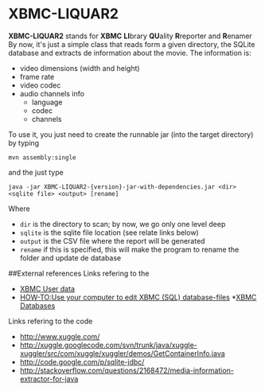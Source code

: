 XBMC-LIQUAR2
=======
**XBMC-LIQUAR2** stands for **XBMC** **LI**brary **QU**ality **R**reporter and **R**enamer
By now, it's just a simple class that reads form a given directory, the SQLite database and extracts de information about the movie. The information is:

* video dimensions (width and height)
* frame rate
* video codec
* audio channels info
	* language
	* codec
	* channels

To use it, you just need to create the runnable jar (into the target directory) by typing

	mvn assembly:single

and the just type
	
	java -jar XBMC-LIQUAR2-{version}-jar-with-dependencies.jar <dir> <sqlite file> <output> [rename]

Where

* `dir` is the directory to scan; by now, we go only one level deep
* `sqlite` is the sqlite file location (see relate links below)
* `output` is the CSV file where the report will be generated
* `rename` if this is specified, this will make the program to rename the folder and update de database


##External references
Links refering to the 

 * <a href="http://wiki.xbmc.org/index.php?title=Userdata">XBMC User data</a>
 * <a href="http://wiki.xbmc.org/index.php?title=HOW-TO:Use_your_computer_to_edit_XBMC_%28SQL%29_database-files">HOW-TO:Use your computer to edit XBMC (SQL) database-files</a>
 *<a href="http://wiki.xbmc.org/index.php?title=XBMC_databases">XBMC Databases</a>
	
Links refering to the code

 * <a href="http://www.xuggle.com/">http://www.xuggle.com/</a>
 * <a href="http://xuggle.googlecode.com/svn/trunk/java/xuggle-xuggler/src/com/xuggle/xuggler/demos/GetContainerInfo.java">http://xuggle.googlecode.com/svn/trunk/java/xuggle-xuggler/src/com/xuggle/xuggler/demos/GetContainerInfo.java</a>
 * <a href="http://code.google.com/p/sqlite-jdbc/">http://code.google.com/p/sqlite-jdbc/</a>
 * <a href="http://stackoverflow.com/questions/2168472/media-information-extractor-for-java">http://stackoverflow.com/questions/2168472/media-information-extractor-for-java</a>
